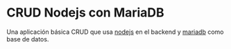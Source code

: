 # CRUD Nodejs con MariaDB
Una aplicación básica CRUD que usa [nodejs](https://nodejs.org/en/) en el backend y [mariadb](https://mariadb.org/) como base de datos.